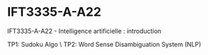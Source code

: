 # IFT3335-A-A22
IFT3335-A-A22 - Intelligence artificielle : introduction

TP1: Sudoku Algo \\
TP2: Word Sense Disambiguation System (NLP) 

